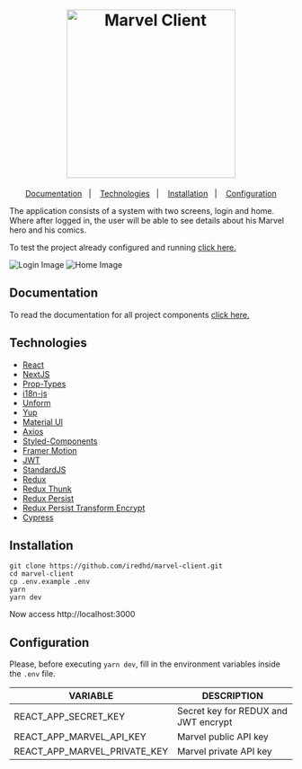 <h1 align="center">
  <a href="http://marvel-client.iredhd.dev">
    <img alt="Marvel Client" src="https://res.cloudinary.com/iredhd/image/upload/v1594048914/marvel-client/logo.png" width=300 />
  </a>
</h1>

<p align="center">
  <a href="#documentation">Documentation</a>&nbsp;&nbsp;&nbsp;|&nbsp;&nbsp;&nbsp;
  <a href="#technologies">Technologies</a>&nbsp;&nbsp;&nbsp;|&nbsp;&nbsp;&nbsp;
  <a href="#installation">Installation</a>&nbsp;&nbsp;&nbsp;|&nbsp;&nbsp;&nbsp;
  <a href="#configuration">Configuration</a>
</p>

The application consists of a system with two screens, login and home. Where after logged in, the user will be able to see details about his Marvel hero and his comics.

To test the project already configured and running [click here.](http://marvel-client.iredhd.dev)

<img alt="Login Image" src="https://res.cloudinary.com/iredhd/image/upload/v1593406252/marvel-client/login.png"/>

<img alt="Home Image" src="https://res.cloudinary.com/iredhd/image/upload/v1593406191/marvel-client/home.png"/>

## Documentation
To read the documentation for all project components [click here.](http://marvel-client.iredhd.dev/docs/index.html)

## Technologies
- [React](https://github.com/facebook/react)
- [NextJS](https://github.com/vercel/next.js)
- [Prop-Types](https://github.com/facebook/prop-types)
- [i18n-js](https://github.com/fnando/i18n-js)
- [Unform](https://github.com/Rocketseat/unform)
- [Yup](https://github.com/jquense/yup)
- [Material UI](https://github.com/mui-org/material-ui)
- [Axios](https://github.com/axios/axios)
- [Styled-Components](https://github.com/styled-components/styled-components)
- [Framer Motion](https://github.com/framer/motion)
- [JWT](https://github.com/auth0/node-jsonwebtoken)
- [StandardJS](https://github.com/standard/standard)
- [Redux](https://github.com/reduxjs/redux)
- [Redux Thunk](https://github.com/reduxjs/redux-thunk)
- [Redux Persist](https://github.com/rt2zz/redux-persist)
- [Redux Persist Transform Encrypt](https://github.com/maxdeviant/redux-persist-transform-encrypt)
- [Cypress](https://github.com/cypress-io/cypress)

## Installation
```
git clone https://github.com/iredhd/marvel-client.git
cd marvel-client
cp .env.example .env
yarn
yarn dev
```
Now access http://localhost:3000

## Configuration
Please, before executing `yarn dev`, fill in the environment variables inside the `.env` file.

| VARIABLE  |  DESCRIPTION  |
| ------------------- | ------------------- |
| REACT_APP_SECRET_KEY |  Secret key for REDUX and JWT encrypt |
| REACT_APP_MARVEL_API_KEY |  Marvel public API key |
| REACT_APP_MARVEL_PRIVATE_KEY |  Marvel private API key |